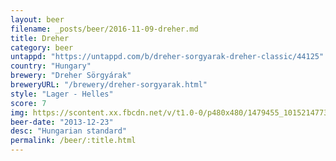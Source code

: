```yaml
---
layout: beer
filename: _posts/beer/2016-11-09-dreher.md
title: Dreher
category: beer
untappd: "https://untappd.com/b/dreher-sorgyarak-dreher-classic/44125"
country: "Hungary"
brewery: "Dreher Sörgyárak"
breweryURL: "/brewery/dreher-sorgyarak.html"
style: "Lager - Helles"
score: 7
img: https://scontent.xx.fbcdn.net/v/t1.0-0/p480x480/1479455_10152147733863745_266822035_n.jpg?oh=12c6a654df1112b997141bfc15496ea7&oe=5A1E3E68
beer-date: "2013-12-23"
desc: "Hungarian standard"
permalink: /beer/:title.html
---
```

